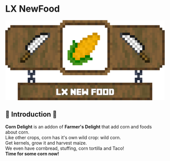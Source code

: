 # **LX NewFood**    
![Banner](/img/banner_lx_nf_hd.png)  
## :apple: **Introduction** :apple:
**Corn Delight** is an addon of **Farmer's Delight** that add corn and foods about corn.  
Like other crops, corn has it's own wild crop: wild corn.  
Get kernels, grow it and harvest maize.  
We even have cornbread, stuffing, corn tortilla and Taco!  
**Time for some corn now!**

